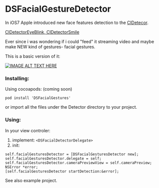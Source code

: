 DSFacialGestureDetector
=======================

In iOS7 Apple introduced new face features detection to the [CIDetecor](https://developer.apple.com/library/iOS//documentation/CoreImage/Reference/CIDetector_Ref/index.html).

[CIDetectorEyeBlink, CIDetectorSmile](https://developer.apple.com/library/iOS//documentation/CoreImage/Reference/CIDetector_Ref/index.html#//apple_ref/doc/constant_group/Feature_Detection_Keys)

Ever since i was wondering if i could "feed" it streaming video and maybe make NEW kind of gestures- facial gestures.

This is a basic version of it:

[![IMAGE ALT TEXT HERE](http://img.youtube.com/vi/cdzPRymOC7o/0.jpg)](http://www.youtube.com/watch?v=cdzPRymOC7o)


### Installing:

Using cocoapods: (coming soon)

`pod install 'DSFacialGestures'`

or import all the files under the Detector directory to your project.

### Using:

In your view controler:

1. implement: `<DSFacialDetectorDelegate>`
2. init:

```objc
self.facialGesturesDetector = [DSFacialGesturesDetector new];
self.facialGesturesDetector.delegate = self;
self.facialGesturesDetector.cameraPreviewView = self.cameraPreview;
NSError *error;
[self.facialGesturesDetector startDetection:&error];
```

See also example project.
